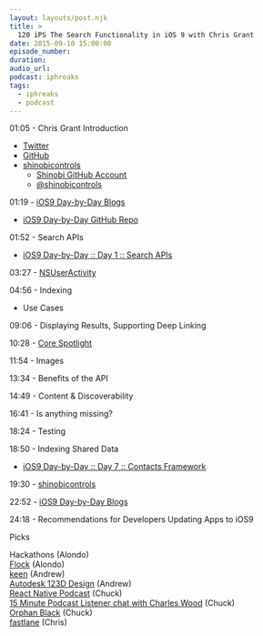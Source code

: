 ```yaml
---
layout: layouts/post.njk
title: >
  120 iPS The Search Functionality in iOS 9 with Chris Grant
date: 2015-09-10 15:00:00
episode_number:
duration:
audio_url:
podcast: iphreaks
tags:
  - iphreaks
  - podcast
---
```


01:05 - Chris Grant Introduction

- [Twitter](https://twitter.com/christhegrant)
- [GitHub](https://github.com/ChrisGrant)
- <u><a href="https://www.shinobicontrols.com/" style="text-decoration:none;">shinobicontrols</a></u>
  - [<u>Shinobi GitHub Account</u>](https://github.com/shinobicontrols)
  - [@shinobicontrols](https://twitter.com/shinobicontrols)

01:19 - [iOS9 Day-by-Day Blogs](https://www.shinobicontrols.com/blog/ios9-day-by-day-index)

- [iOS9 Day-by-Day GitHub Repo](https://github.com/shinobicontrols/iOS9-day-by-day)

01:52 - Search APIs

- [iOS9 Day-by-Day :: Day 1 :: Search APIs](https://www.shinobicontrols.com/blog/ios9-day-by-day-day1-search-apis)

03:27 - [NSUserActivity](https://developer.apple.com/library/prerelease/ios/documentation/Foundation/Reference/NSUserActivity_Class/)

04:56 - Indexing

- Use Cases

09:06 - Displaying Results, Supporting Deep Linking

10:28 - [Core Spotlight](https://developer.apple.com/library/prerelease/ios/documentation/CoreSpotlight/Reference/CoreSpotlight_Framework/)

11:54 - Images

13:34 - Benefits of the API

14:49 - Content & Discoverability

16:41 - Is anything missing?

18:24 - Testing

18:50 - Indexing Shared Data

- [iOS9 Day-by-Day :: Day 7 :: Contacts Framework](https://www.shinobicontrols.com/blog/ios9-day-by-day-day7-contacts-framework)

19:30 - [shinobicontrols](https://www.shinobicontrols.com/)

22:52 - [iOS9 Day-by-Day Blogs](https://www.shinobicontrols.com/blog/ios9-day-by-day-index)

24:18 - Recommendations for Developers Updating Apps to iOS9

Picks

Hackathons (Alondo)  
[Flock](https://heyflock.com) (Alondo)  
[keen](https://github.com/keendreams/keen) (Andrew)  
[Autodesk 123D Design](http://www.123dapp.com/design) (Andrew)  
[React Native Podcast](http://reactnativeradio.com/) (Chuck)  
[15 Minute Podcast Listener chat with Charles Wood](http://iphreaksshow.com/15minutes) (Chuck)  
[Orphan Black](http://www.imdb.com/title/tt2234222/) (Chuck)  
[fastlane](https://github.com/KrauseFx/fastlane) (Chris)
